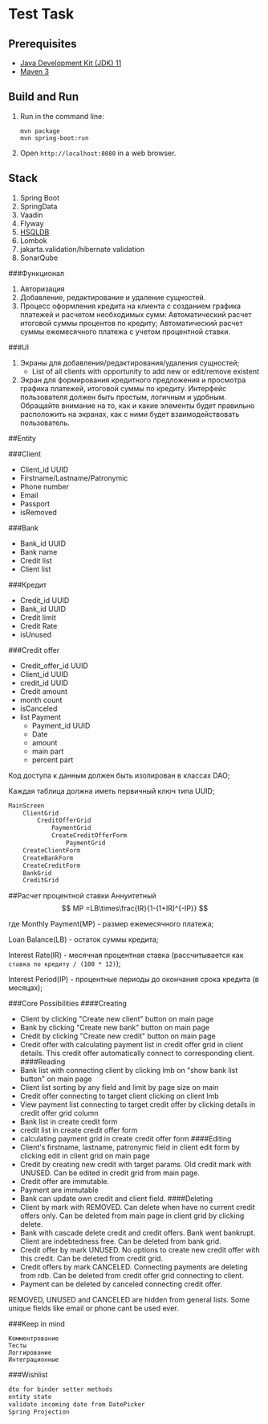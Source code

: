 Test Task
=========

Prerequisites
-------------

* [Java Development Kit (JDK) 11](https://libericajdk.ru/pages/downloads/#/java-11-lts)
* [Maven 3](https://maven.apache.org/download.cgi)

Build and Run
-------------

1. Run in the command line:
    ```
    mvn package
    mvn spring-boot:run
    ```

2. Open `http://localhost:8080` in a web browser.

Stack
-----
1. Spring Boot
2. SpringData
3. Vaadin
4. Flyway
5. [HSQLDB](http://hsqldb.org/doc/2.0/guide/running-chapt.html#rgc_inprocess)
6. Lombok
7. jakarta.validation/hibernate validation
8. SonarQube

###Функционал
1. Авторизация
2. Добавление, редактирование и удаление сущностей.
3. Процесс оформления кредита на клиента с созданием графика платежей и расчетом необходимых сумм:
Автоматический расчет итоговой суммы процентов по кредиту;
Автоматический расчет суммы ежемесячного платежа с учетом процентной
ставки.

###UI
1. Экраны для добавления/редактирования/удаления сущностей;
    * List of all clients with opportunity to add new or edit/remove existent
2. Экран для формирования кредитного предложения и просмотра графика платежей, итоговой суммы по кредиту.
Интерфейс пользователя должен быть простым, логичным и удобным. Обращайте внимание на то, как и какие элементы будет правильно расположить на экранах, как с ними будет
взаимодействовать пользователь.



##Entity

###Client
* Client_id UUID
* Firstname/Lastname/Patronymic
* Phone number
* Email
* Passport
* isRemoved

###Bank
* Bank_id UUID
* Bank name
* Credit list
* Client list

###Кредит
* Credit_id UUID
* Bank_id UUID
* Credit limit
* Credit Rate
* isUnused

###Credit offer
* Credit_offer_id UUID
* Client_id UUID
* credit_id UUID
* Credit amount
* month count
* isCanceled
* list Payment
  * Payment_id UUID
  * Date
  * amount
  * main part
  * percent part

Код доступа к данным должен быть изолирован в классах DAO;

Каждая таблица должна иметь первичный ключ типа UUID;
````markdown
MainScreen
    ClientGrid
        CreditOfferGrid
            PaymentGrid
            CreateCreditOfferForm
                PaymentGrid
    CreateClientForm
    CreateBankForm
    CreateCreditForm
    BankGrid
    CreditGrid
````
##Расчет процентной ставки Аннуитетный
$$ MP =LB\times\frac{IR}{1-(1+IR)^{-IP}} $$


где Monthly Payment(MP) - размер ежемесячного платежа;

Loan Balance(LB) - остаток суммы кредита;

Interest Rate(IR) - месячная процентная ставка (рассчитывается как `ставка по кредиту / (100 * 12)`);

Interest Period(IP) - процентные периоды до окончания срока кредита (в месяцах); 

###Core Possibilities
####Creating
* Client by clicking "Create new client" button on main page
* Bank by clicking "Create new bank" button on main page
* Credit by clicking "Create new credit" button on main page
* Credit offer with calculating payment list in credit offer grid in client details.
This credit offer automatically connect to corresponding client.
####Reading
* Bank list with connecting client by clicking lmb on "show bank list button" on main page
* Client list sorting by any field and limit by page size on main
* Credit offer connecting to target client clicking on client lmb
* View payment list connecting to target credit offer by clicking details in credit offer grid column
* Bank list in create credit form 
* credit list in create credit offer form
* calculating payment grid in create credit offer form
####Editing
* Client's firstname, lastname, patronymic field in client edit form by clicking edit in client grid on main page
* Credit by creating new credit with target params. Old credit mark with UNUSED. Can be edited in credit grid from main page.
* Credit offer are immutable.
* Payment are immutable
* Bank can update own credit and client field.
####Deleting
* Client by mark with REMOVED. Can delete when have no current credit offers only. Can be deleted from main page in client grid by clicking delete.
* Bank with cascade delete credit and credit offers. Bank went bankrupt. Client are indebtedness free. Can be deleted from bank grid.
* Credit offer by mark UNUSED. No options to create new credit offer with this credit. Can be deleted from credit grid.
* Credit offers by mark CANCELED. Connecting payments are deleting from rdb. Can be deleted from credit offer grid connecting to client.
* Payment can be deleted by canceled connecting credit offer.

REMOVED, UNUSED and CANCELED are hidden from general lists. Some unique fields like email or phone cant be used ever.

###Keep in mind
```
Комментрование
Тесты
Логгирование
Интеграционные

```

###Wishlist
```markdown
dto for binder setter methods
entity state
validate incoming date from DatePicker
Spring Projection
```
